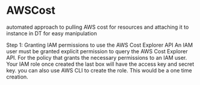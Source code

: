 # AWSCost
automated approach to pulling AWS cost for resources and attaching it to instance in DT for easy manipulation

Step 1:
Granting IAM permissions to use the AWS Cost Explorer API
An IAM user must be granted explicit permission to query the AWS Cost Explorer API. For the policy that grants the necessary permissions to an IAM user. Your IAM role once created the last box will have the access key and secret key. you can also use AWS CLI to create the role. This would be a one time creation. 

